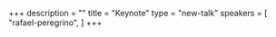 +++
description = ""
title = "Keynote"
type = "new-talk"
speakers = [
        "rafael-peregrino",
]
+++